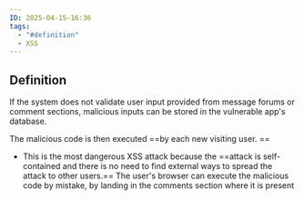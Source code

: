 ```yaml
---
ID: 2025-04-15-16:36
tags:
  - "#definition"
  - XSS
---
```

## Definition

If the system does not validate user input provided from message forums or comment sections, malicious inputs can be stored in the vulnerable app's database.

The malicious code is then executed ==by each new visiting user. ==
- This is the most dangerous XSS attack because the ==attack is self-contained and there is no need to find external ways to spread the attack to other users.== The user's browser can execute the malicious code by mistake, by landing in the comments section where it is present